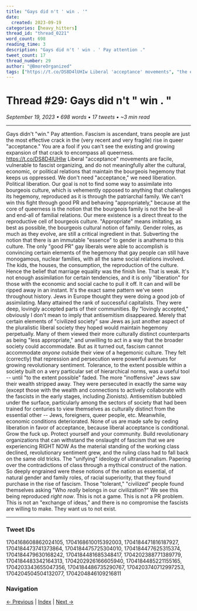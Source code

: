 ```yaml
---
title: "Gays did n't ' win . '"
date:
  created: 2023-09-19
categories: [heavy_hitters]
thread_id: "thread_0221"
word_count: 698
reading_time: 3
description: "Gays did n't ' win . ' Pay attention ."
tweet_count: 17
thread_number: 29
author: "@BmoreOrganized"
tags: ["https://t.co/DS8D4lUHIw Liberal 'acceptance' movements", "the existing and growing expansion", "the economic and social cache", ", the bourgeois cultural notion", "the exact same pattern"]
---
```

# Thread #29: Gays did n't " win . "

*September 19, 2023 • 698 words • 17 tweets • ~3 min read*

---

Gays didn't "win." Pay attention. Fascism is ascendant, trans people are just the most effective crack in the (very recent and very fragile) rise in queer "acceptance." You are a fool if you can't see the existing and growing expansion of that crack to encompass all queerness. https://t.co/DS8D4lUHIw Liberal "acceptance" movements are facile, vulnerable to fascist organizing, and do not meaningfully alter the cultural, economic, or political relations that maintain the bourgeois hegemony that keeps us oppressed. We don't need "acceptance," we need liberation. Political liberation. Our goal is not to find some way to assimilate into bourgeois culture, which is vehemently opposed to anything that challenges its hegemony, reproduced as it is through the patriarchal family. We can't win this fight through good PR and behaving "appropriately," because at the core of queerness is the notion that the bourgeois family is not the be-all and end-all of familial relations. Our mere existence is a direct threat to the reproductive cell of bourgeois culture. "Appropriate" means imitating, as best as possible, the bourgeois cultural notion of family. Gender roles, as much as they evolve, are still a critical ingredient in that. Subverting the notion that there is an immutable "essence" to gender is anathema to this culture. The only "good PR" gay liberals were able to accomplish is convincing certain elements of the hegemony that gay people can still have monogamous, nuclear families, with all the same social relations involved. The kids, the houses, the consumption, the reproduction of the culture. Hence the belief that marriage equality was the finish line. That is weak. It's not enough assimilation for certain tendencies, and it is only "liberation" for those with the economic and social cache to pull it off. It can and will be ripped away in an instant. It's the exact same pattern we've seen throughout history. Jews in Europe thought they were doing a good job of assimilating. Many attained the rank of successful capitalists. They were deep, lovingly accepted parts of their communities. By "lovingly accepted," obviously I don't mean to imply that antisemitism disappeared. Merely that certain elements of "civilized society" saw Jews as just another aspect of the pluralistic liberal society they hoped would maintain hegemony perpetually. Many of them viewed their more culturally distinct counterparts as being "less appropriate," and unwilling to act in a way that the broader society could accommodate. But as it turned out, fascism cannot accommodate *anyone* outside their view of a hegemonic culture. They felt (correctly) that repression and persecution were powerful avenues for growing revolutionary sentiment. Tolerance, to the extent possible within a society built on a very particular set of hierarchical norms, was a useful tool -- until "to the extent possible" faded. The more "inoffensive" Jews saw their wealth stripped away. They were persecuted in exactly the same way (except those with the wealth and connections to actively collaborate with the fascists in the early stages, including Zionists). Antisemitism bubbled under the surface, particularly among the sectors of society that had been trained for centuries to view themselves as culturally distinct from the essential other -- Jews, foreigners, queer people, etc. Meanwhile, economic conditions deteriorated. None of us are made safe by ceding liberation in favor of acceptance, because liberal acceptance is conditional. Grow the fuck up. Protect yourself and your community. Build revolutionary organizations that can withstand the onslaught of fascism that we are experiencing RIGHT NOW As the material standing of the working class declined, revolutionary sentiment grew, and the ruling class had to fall back on the same old tricks. The "unifying" ideology of ultranationalism. Papering over the contradictions of class through a mythical construct of the nation. So deeply engrained were these notions of the nation as essential, of natural gender and family roles, of racial superiority, that they found purchase in the rise of fascism. Those "tolerant," "civilized" people found themselves asking "Who *really* belongs in our civilization?" We see this being reproduced *right now*. This is not a game. This is not a PR problem. This is not an "exchange of ideas," and there is no compromise the fascists are willing to make. They want us to not exist.

---

### Tweet IDs
1704168608862024105, 1704168610015392003, 1704184471816187927, 1704184473741373864, 1704184475725304010, 1704184477625315374, 1704184479630168242, 1704184481685348417, 1704202388771389779, 1704184483342164313, 1704202926166605940, 1704184485221155165, 1704203343655047356, 1704184486735290767, 1704203740712997253, 1704204504504132077, 1704204846109216811

### Navigation
[← Previous](028-*.md) | [Index](index.md) | [Next →](030-*.md)